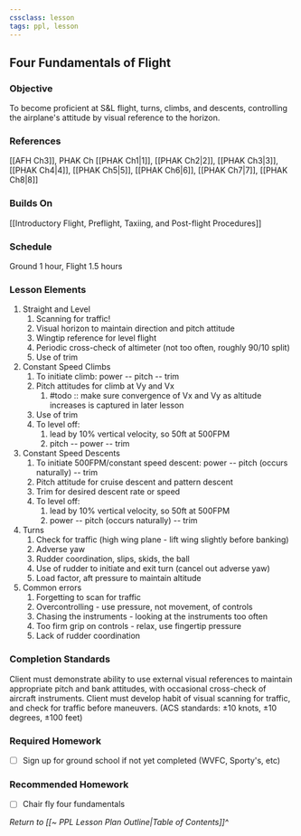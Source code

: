 ```yaml
---
cssclass: lesson
tags: ppl, lesson
---
```

## Four Fundamentals of Flight

### Objective
To become proficient at S&L flight, turns, climbs, and descents, controlling the airplane's attitude by visual reference to the horizon.

### References
[[AFH Ch3]], PHAK Ch [[PHAK Ch1|1]], [[PHAK Ch2|2]], [[PHAK Ch3|3]], [[PHAK Ch4|4]], [[PHAK Ch5|5]], [[PHAK Ch6|6]], [[PHAK Ch7|7]], [[PHAK Ch8|8]]

### Builds On
[[Introductory Flight, Preflight, Taxiing, and Post-flight Procedures]]

### Schedule
Ground 1 hour, Flight 1.5 hours

### Lesson Elements
1. Straight and Level
	1. Scanning for traffic!
	2. Visual horizon to maintain direction and pitch attitude
	3. Wingtip reference for level flight
	4. Periodic cross-check of altimeter (not too often, roughly 90/10 split)
	5. Use of trim
2. Constant Speed Climbs
	1. To initiate climb: power -- pitch -- trim
	2. Pitch attitudes for climb at Vy and Vx
		1. #todo :: make sure convergence of Vx and Vy as altitude increases is captured in later lesson
	3. Use of trim
	4. To level off:
		1. lead by 10% vertical velocity, so 50ft at 500FPM
		2. pitch -- power -- trim
3. Constant Speed Descents
	1. To initiate 500FPM/constant speed descent: power -- pitch (occurs naturally) -- trim
	2. Pitch attitude for cruise descent and pattern descent
	3. Trim for desired descent rate or speed
	4. To level off:
		1. lead by 10% vertical velocity, so 50ft at 500FPM
		2. power -- pitch (occurs naturally) -- trim
4. Turns
	1. Check for traffic (high wing plane - lift wing slightly before banking)
	2. Adverse yaw
	3. Rudder coordination, slips, skids, the ball
	4. Use of rudder to initiate and exit turn (cancel out adverse yaw)
	5. Load factor, aft pressure to maintain altitude
5. Common errors
	1. Forgetting to scan for traffic
	2. Overcontrolling - use pressure, not movement, of controls
	3. Chasing the instruments - looking at the instruments too often
	4. Too firm grip on controls - relax, use fingertip pressure
	5. Lack of rudder coordination

### Completion Standards
Client must demonstrate ability to use external visual references to maintain appropriate pitch and bank attitudes, with occasional cross-check of aircraft instruments. Client must develop habit of visual scanning for traffic, and check for traffic before maneuvers. (ACS standards: &plusmn;10 knots, &plusmn;10 degrees, &plusmn;100 feet)

### Required Homework

- [ ] Sign up for ground school if not yet completed (WVFC, Sporty's, etc)

### Recommended Homework 
- [ ] Chair fly four fundamentals

*Return to [[~ PPL Lesson Plan Outline|Table of Contents]]^*